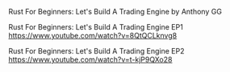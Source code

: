 Rust For Beginners: Let's Build A Trading Engine
by Anthony GG

Rust For Beginners: Let's Build A Trading Engine EP1
https://www.youtube.com/watch?v=8QtQCLknvg8

Rust For Beginners: Let's Build A Trading Engine EP2
https://www.youtube.com/watch?v=t-kjP9QXo28

